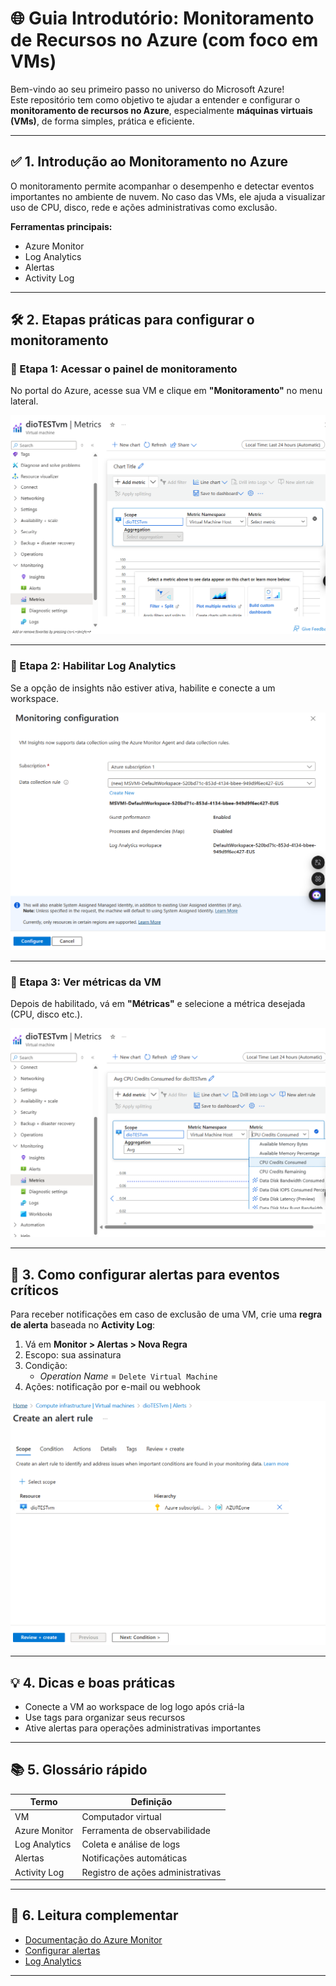 # 🌐 Guia Introdutório: Monitoramento de Recursos no Azure (com foco em VMs)

Bem-vindo ao seu primeiro passo no universo do Microsoft Azure!  
Este repositório tem como objetivo te ajudar a entender e configurar o **monitoramento de recursos no Azure**, especialmente **máquinas virtuais (VMs)**, de forma simples, prática e eficiente.

---

## ✅ 1. Introdução ao Monitoramento no Azure

O monitoramento permite acompanhar o desempenho e detectar eventos importantes no ambiente de nuvem. No caso das VMs, ele ajuda a visualizar uso de CPU, disco, rede e ações administrativas como exclusão.

**Ferramentas principais:**

- Azure Monitor  
- Log Analytics  
- Alertas  
- Activity Log

---

## 🛠️ 2. Etapas práticas para configurar o monitoramento

### 🔹 Etapa 1: Acessar o painel de monitoramento

No portal do Azure, acesse sua VM e clique em **"Monitoramento"** no menu lateral.

![Painel de Monitoramento da VM](/portal_vm_monitor.png)

---

### 🔹 Etapa 2: Habilitar Log Analytics

Se a opção de insights não estiver ativa, habilite e conecte a um workspace.

![Habilitar Log Analytics](/enable_log_analytics.png)

---

### 🔹 Etapa 3: Ver métricas da VM

Depois de habilitado, vá em **"Métricas"** e selecione a métrica desejada (CPU, disco etc.).

![Exemplo de Dashboard com Métricas](/metrics_dashboard.png)

---

## 🔔 3. Como configurar alertas para eventos críticos

Para receber notificações em caso de exclusão de uma VM, crie uma **regra de alerta** baseada no **Activity Log**:

1. Vá em **Monitor > Alertas > Nova Regra**
2. Escopo: sua assinatura
3. Condição:  
   - *Operation Name* = `Delete Virtual Machine`
4. Ações: notificação por e-mail ou webhook

![Alerta para Exclusão de VM](/alert_rule_delete_vm.png)

---

## 💡 4. Dicas e boas práticas

- Conecte a VM ao workspace de log logo após criá-la
- Use tags para organizar seus recursos
- Ative alertas para operações administrativas importantes

---

## 📚 5. Glossário rápido

| Termo             | Definição |
|------------------|-----------|
| VM               | Computador virtual |
| Azure Monitor    | Ferramenta de observabilidade |
| Log Analytics    | Coleta e análise de logs |
| Alertas          | Notificações automáticas |
| Activity Log     | Registro de ações administrativas |

---

## 📝 6. Leitura complementar

- [Documentação do Azure Monitor](https://learn.microsoft.com/pt-br/azure/azure-monitor/)
- [Configurar alertas](https://learn.microsoft.com/pt-br/azure/azure-monitor/alerts/alerts-overview)
- [Log Analytics](https://learn.microsoft.com/pt-br/azure/azure-monitor/logs/log-analytics-overview)

---

